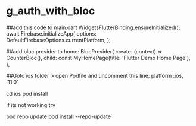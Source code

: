 # g_auth_with_bloc

##add this code to main.dart
WidgetsFlutterBinding.ensureInitialized();
await Firebase.initializeApp(
options: DefaultFirebaseOptions.currentPlatform,
);

##add bloc provider to home:
BlocProvider(
create: (context) => CounterBloc(),
child: const MyHomePage(title: 'Flutter Demo Home Page'),
),

##Goto ios folder > open Podfile and uncomment this line:
platform :ios, '11.0'

cd ios
pod install

if its not working try

pod repo update
pod install --repo-update`
